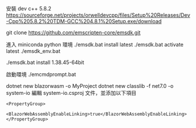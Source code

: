 安裝 dev c++ 5.8.2
https://sourceforge.net/projects/orwelldevcpp/files/Setup%20Releases/Dev-Cpp%205.8.2%20TDM-GCC%204.8.1%20Setup.exe/download

git clone https://github.com/emscripten-core/emsdk.git

進入 miniconda python 環境
./emsdk.bat install latest
./emsdk.bat activate latest
./emsdk_env.bat

./emsdk.bat install 1.38.45-64bit

啟動環境
./emcmdprompt.bat



dotnet new blazorwasm -o MyProject
dotnet new classlib -f net7.0 -o system-io
編輯 system-io.csproj 文件，並添加以下項目
```
<PropertyGroup>
    <BlazorWebAssemblyEnableLinking>true</BlazorWebAssemblyEnableLinking>
</PropertyGroup>
```